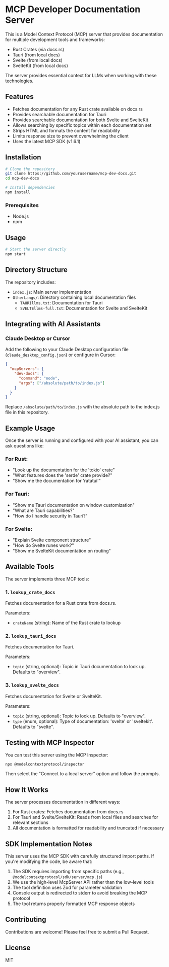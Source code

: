 # MCP Developer Documentation Server

This is a Model Context Protocol (MCP) server that provides documentation for multiple development tools and frameworks:

- Rust Crates (via docs.rs)
- Tauri (from local docs)
- Svelte (from local docs)
- SvelteKit (from local docs)

The server provides essential context for LLMs when working with these technologies.

## Features

- Fetches documentation for any Rust crate available on docs.rs
- Provides searchable documentation for Tauri
- Provides searchable documentation for both Svelte and SvelteKit
- Allows searching by specific topics within each documentation set
- Strips HTML and formats the content for readability
- Limits response size to prevent overwhelming the client
- Uses the latest MCP SDK (v1.6.1)

## Installation

```bash
# Clone the repository
git clone https://github.com/yourusername/mcp-dev-docs.git
cd mcp-dev-docs

# Install dependencies
npm install
```

### Prerequisites

- Node.js 
- npm 

## Usage

```bash
# Start the server directly
npm start
```

## Directory Structure

The repository includes:

- `index.js`: Main server implementation
- `OtherLangs/`: Directory containing local documentation files
  - `TAURIllms.txt`: Documentation for Tauri
  - `SVELTEllms-full.txt`: Documentation for Svelte and SvelteKit

## Integrating with AI Assistants

### Claude Desktop or Cursor

Add the following to your Claude Desktop configuration file (`claude_desktop_config.json`) or configure in Cursor:

```json
{
  "mcpServers": {
    "dev-docs": {
      "command": "node",
      "args": ["/absolute/path/to/index.js"]
    }
  }
}
```

Replace `/absolute/path/to/index.js` with the absolute path to the index.js file in this repository.

## Example Usage

Once the server is running and configured with your AI assistant, you can ask questions like:

### For Rust:
- "Look up the documentation for the 'tokio' crate"
- "What features does the 'serde' crate provide?"
- "Show me the documentation for 'ratatui'"

### For Tauri:
- "Show me Tauri documentation on window customization"
- "What are Tauri capabilities?"
- "How do I handle security in Tauri?"

### For Svelte:
- "Explain Svelte component structure"
- "How do Svelte runes work?"
- "Show me SvelteKit documentation on routing"

## Available Tools

The server implements three MCP tools:

### 1. `lookup_crate_docs`

Fetches documentation for a Rust crate from docs.rs.

Parameters:
- `crateName` (string): Name of the Rust crate to lookup

### 2. `lookup_tauri_docs`

Fetches documentation for Tauri.

Parameters:
- `topic` (string, optional): Topic in Tauri documentation to look up. Defaults to "overview".

### 3. `lookup_svelte_docs`

Fetches documentation for Svelte or SvelteKit.

Parameters:
- `topic` (string, optional): Topic to look up. Defaults to "overview".
- `type` (enum, optional): Type of documentation: 'svelte' or 'sveltekit'. Defaults to "svelte".

## Testing with MCP Inspector

You can test this server using the MCP Inspector:

```bash
npx @modelcontextprotocol/inspector
```

Then select the "Connect to a local server" option and follow the prompts.

## How It Works

The server processes documentation in different ways:

1. For Rust crates: Fetches documentation from docs.rs
2. For Tauri and Svelte/SvelteKit: Reads from local files and searches for relevant sections
3. All documentation is formatted for readability and truncated if necessary

## SDK Implementation Notes

This server uses the MCP SDK with carefully structured import paths. If you're modifying the code, be aware that:

1. The SDK requires importing from specific paths (e.g., `@modelcontextprotocol/sdk/server/mcp.js`)
2. We use the high-level McpServer API rather than the low-level tools
3. The tool definition uses Zod for parameter validation
4. Console output is redirected to stderr to avoid breaking the MCP protocol
5. The tool returns properly formatted MCP response objects

## Contributing

Contributions are welcome! Please feel free to submit a Pull Request.

## License

MIT
